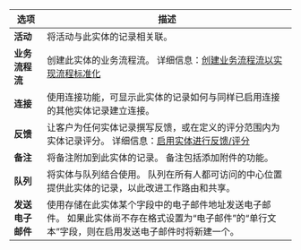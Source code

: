 |选项   |描述  |
|---------|---------|
|**活动**|将活动与此实体的记录相关联。|
|**业务流程流**|创建此实体的业务流程流。 详细信息：[创建业务流程流以实现流程标准化](/flow/create-business-process-flow)|
|**连接**|使用连接功能，可显示此实体的记录如何与同样已启用连接的其他实体记录建立连接。|
|**反馈**|让客户为任何实体记录撰写反馈，或在定义的评分范围内为实体记录评分。 详细信息：[启用实体进行反馈/评分](../maker/common-data-service/configure-entity-feedback.md)|
|**备注**|将备注附加到此实体的记录。 备注包括添加附件的功能。|
|**队列**|将实体与队列结合使用。 队列在所有人都可访问的中心位置提供此实体的记录，以此改进工作路由和共享。|
|**发送电子邮件**|使用存储在此实体某个字段中的电子邮件地址发送电子邮件。 如果此实体尚不存在格式设置为“电子邮件”的“单行文本”字段，则在启用发送电子邮件时将新建一个。|